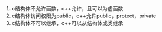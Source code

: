 1. c结构体不允许函数，c++允许，且可以为虚函数
2. c结构体访问权限为public，c++允许public，protect，private
3. c结构体不可以继承，c++可以从结构体或类继承